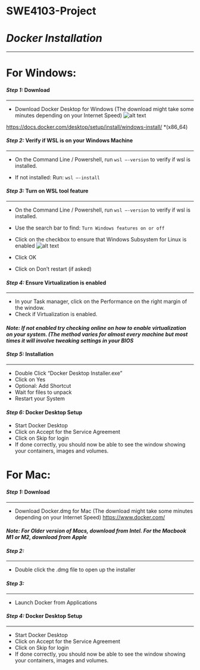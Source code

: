 # SWE4103-Project

# *Docker Installation*  
---
# For Windows:  

#### *Step 1:* Download
---
- Download Docker Desktop for Windows (The download might take some minutes depending on your Internet Speed)
![alt text](https://github.com/h0nt3d/SWE4103-Project/blob/docker_setup/images/wsl.png?raw=true)

https://docs.docker.com/desktop/setup/install/windows-install/
*(x86_64)

#### *Step 2:* Verify if WSL is on your Windows Machine
---
- On the Command Line / Powershell, run
`wsl –-version` 
to verify if wsl is installed.

- If not installed:
Run:
`wsl –-install`

#### *Step 3:* Turn on WSL tool feature
---
- On the Command Line / Powershell, run
`wsl –-version` 
to verify if wsl is installed.

- Use the search bar to find:
`Turn Windows features on or off`

- Click on the checkbox to ensure that Windows Subsystem for Linux is enabled
![alt text](https://github.com/h0nt3d/SWE4103-Project/blob/docker_setup/images/features.png?raw=true)

- Click OK
- Click on Don’t restart (if asked)

#### *Step 4:* Ensure Virtualization is enabled
---
- In your Task manager, click on the Performance on the right margin of the window.
- Check if Virtualization is enabled.

#### *Note: If not enabled try checking online on how to enable virtualization on your system. (The method varies for almost every machine but most times it will involve tweaking settings in your BIOS*

#### *Step 5:* Installation
---
- Double Click “Docker Desktop Installer.exe”
- Click on Yes
- Optional: Add Shortcut
- Wait for files to unpack
- Restart your System

#### *Step 6:* Docker Desktop Setup
- Start Docker Desktop
- Click on Accept for the Service Agreement
- Click on Skip for login
- If done correctly, you should now be able to see the window showing your containers, images and volumes.

# For Mac:  

#### *Step 1:* Download
----
 - Download Docker.dmg for Mac (The download might take some minutes depending on your Internet Speed)
https://www.docker.com/

#### *Note: For Older version of Macs, download from Intel. For the Macbook M1 or M2, download from Apple*

#### *Step 2:* 
----
 - Double click the .dmg file to open up the installer

#### *Step 3:* 
----
 - Launch Docker from Applications

#### *Step 4:* Docker Desktop Setup
----
 - Start Docker Desktop
- Click on Accept for the Service Agreement
- Click on Skip for login
- If done correctly, you should now be able to see the window showing your containers, images and volumes.
